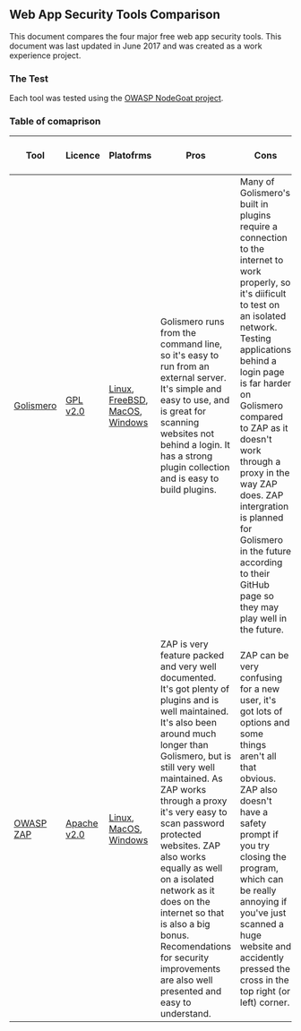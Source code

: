 ## Web App Security Tools Comparison

This document compares the four major free web app security tools. This document was last updated in June 2017 and was created as a work experience project.

### The Test

Each tool was tested using the [OWASP NodeGoat project](https://github.com/OWASP/NodeGoat).

### Table of comaprison

| Tool | Licence | Platofrms |Pros | Cons | Common Vulnerabilities Detected | 
| ----- | ---- | ------- | ---------- | ---------- | ---------- |
| [Golismero](http://golismero-project.com/) | [GPL v2.0](https://github.com/golismero/golismero/blob/master/LICENSE) | [Linux](https://github.com/golismero/golismero#debianubuntu), [FreeBSD](https://github.com/golismero/golismero#freebsd-10-release), [MacOS](https://github.com/golismero/golismero#mac-os-x), [Windows](https://github.com/golismero/golismero#windows) | Golismero runs from the command line, so it's easy to run from an external server. It's simple and easy to use, and is great for scanning websites not behind a login. It has a strong plugin collection and is easy to build plugins. | Many of Golismero's built in plugins require a connection to the internet to work properly, so it's diificult to test on an isolated network. Testing applications behind a login page is far harder on Golismero compared to ZAP as it doesn't work through a proxy in the way ZAP does. ZAP intergration is planned for Golismero in the future according to their GitHub page so they may play well in the future. | I had issues running Golismero as I had to run it on a isolated network but it has some helpful features that should help a web developer build secure web apps. |
| [OWASP ZAP](https://www.owasp.org/index.php/OWASP_Zed_Attack_Proxy_Project) | [Apache v2.0](https://github.com/zaproxy/zaproxy/blob/develop/LICENSE) | [Linux](https://github.com/zaproxy/zaproxy/releases/download/2.6.0/ZAP_2_6_0_unix.sh), [MacOS](https://github.com/zaproxy/zaproxy/releases/download/2.6.0/ZAP_2_6_0_macos.dmg), [Windows](https://github.com/zaproxy/zaproxy/releases/download/2.6.0/ZAP_2_6_0_windows-x32.exe) | ZAP is very feature packed and very well documented. It's got plenty of plugins and is well maintained. It's also been around much longer than Golismero, but is still very well maintained. As ZAP works through a proxy it's very easy to scan password protected websites. ZAP also works equally as well on a isolated network as it does on the internet so that is also a big bonus. Recomendations for security improvements are also well presented and easy to understand. | ZAP can be very confusing for a new user, it's got lots of options and some things aren't all that obvious. ZAP also doesn't have a safety prompt if you try closing the program, which can be really annoying if you've just scanned a huge website and accidently pressed the cross in the top right (or left) corner. | A full report of all vulnerabilities detected can be found [here](). | 
